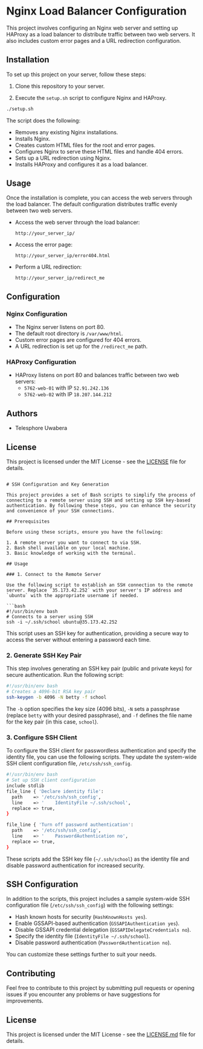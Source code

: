 
# Nginx Load Balancer Configuration

This project involves configuring an Nginx web server and setting up HAProxy as a load balancer to distribute traffic between two web servers. It also includes custom error pages and a URL redirection configuration.

## Installation

To set up this project on your server, follow these steps:

1. Clone this repository to your server.

2. Execute the `setup.sh` script to configure Nginx and HAProxy.

```bash
./setup.sh
```

The script does the following:

- Removes any existing Nginx installations.
- Installs Nginx.
- Creates custom HTML files for the root and error pages.
- Configures Nginx to serve these HTML files and handle 404 errors.
- Sets up a URL redirection using Nginx.
- Installs HAProxy and configures it as a load balancer.

## Usage

Once the installation is complete, you can access the web servers through the load balancer. The default configuration distributes traffic evenly between two web servers.

- Access the web server through the load balancer:

  ```
  http://your_server_ip/
  ```

- Access the error page:

  ```
  http://your_server_ip/error404.html
  ```

- Perform a URL redirection:

  ```
  http://your_server_ip/redirect_me
  ```

## Configuration

### Nginx Configuration

- The Nginx server listens on port 80.
- The default root directory is `/var/www/html`.
- Custom error pages are configured for 404 errors.
- A URL redirection is set up for the `/redirect_me` path.

### HAProxy Configuration

- HAProxy listens on port 80 and balances traffic between two web servers:
  - `5762-web-01` with IP `52.91.242.136`
  - `5762-web-02` with IP `18.207.144.212`

## Authors

- Telesphore Uwabera

## License

This project is licensed under the MIT License - see the [LICENSE](LICENSE) file for details.
```

# SSH Configuration and Key Generation

This project provides a set of Bash scripts to simplify the process of connecting to a remote server using SSH and setting up SSH key-based authentication. By following these steps, you can enhance the security and convenience of your SSH connections.

## Prerequisites

Before using these scripts, ensure you have the following:

1. A remote server you want to connect to via SSH.
2. Bash shell available on your local machine.
3. Basic knowledge of working with the terminal.

## Usage

### 1. Connect to the Remote Server

Use the following script to establish an SSH connection to the remote server. Replace `35.173.42.252` with your server's IP address and `ubuntu` with the appropriate username if needed.

```bash
#!/usr/bin/env bash
# Connects to a server using SSH
ssh -i ~/.ssh/school ubuntu@35.173.42.252
```

This script uses an SSH key for authentication, providing a secure way to access the server without entering a password each time.

### 2. Generate SSH Key Pair

This step involves generating an SSH key pair (public and private keys) for secure authentication. Run the following script:

```bash
#!/usr/bin/env bash
# Creates a 4096-bit RSA key pair
ssh-keygen -b 4096 -N betty -f school
```

The `-b` option specifies the key size (4096 bits), `-N` sets a passphrase (replace `betty` with your desired passphrase), and `-f` defines the file name for the key pair (in this case, `school`).

### 3. Configure SSH Client

To configure the SSH client for passwordless authentication and specify the identity file, you can use the following scripts. They update the system-wide SSH client configuration file, `/etc/ssh/ssh_config`.

```bash
#!/usr/bin/env bash
# Set up SSH client configuration
include stdlib
file_line { 'Declare identity file':
  path    => '/etc/ssh/ssh_config',
  line    => '    IdentityFile ~/.ssh/school',
  replace => true,
}

file_line { 'Turn off password authentication':
  path    => '/etc/ssh/ssh_config',
  line    => '    PasswordAuthentication no',
  replace => true,
}
```

These scripts add the SSH key file (`~/.ssh/school`) as the identity file and disable password authentication for increased security.

## SSH Configuration

In addition to the scripts, this project includes a sample system-wide SSH configuration file (`/etc/ssh/ssh_config`) with the following settings:

- Hash known hosts for security (`HashKnownHosts yes`).
- Enable GSSAPI-based authentication (`GSSAPIAuthentication yes`).
- Disable GSSAPI credential delegation (`GSSAPIDelegateCredentials no`).
- Specify the identity file (`IdentityFile ~/.ssh/school`).
- Disable password authentication (`PasswordAuthentication no`).

You can customize these settings further to suit your needs.

## Contributing

Feel free to contribute to this project by submitting pull requests or opening issues if you encounter any problems or have suggestions for improvements.

## License

This project is licensed under the MIT License - see the [LICENSE.md](LICENSE.md) file for details.
